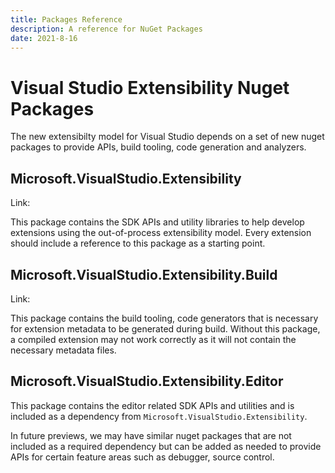 ```yaml
---
title: Packages Reference
description: A reference for NuGet Packages
date: 2021-8-16
---
```


# Visual Studio Extensibility Nuget Packages
The new extensibilty model for Visual Studio depends on a set of new nuget packages to provide APIs, build tooling, code generation and analyzers. 

## Microsoft.VisualStudio.Extensibility
Link: <TBD>

This package contains the SDK APIs and utility libraries to help develop extensions using the out-of-process extensibility model. Every extension should include a reference to this package as a starting point.

## Microsoft.VisualStudio.Extensibility.Build
Link: <TBD>

This package contains the build tooling, code generators that is necessary for extension metadata to be generated during build. Without this package, a compiled extension may not work correctly as it will not contain the necessary metadata files.

## Microsoft.VisualStudio.Extensibility.Editor
This package contains the editor related SDK APIs and utilities and is included as a dependency from `Microsoft.VisualStudio.Extensibility`. 

In future previews, we may have similar nuget packages that are not included as a required dependency but can be added as needed to provide APIs for certain feature areas such as debugger, source control.

